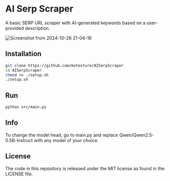 # AI Serp Scraper

A basic SERP URL scraper with AI-generated keywords based on a user-provided description.

![Screenshot from 2024-10-26 21-04-16](https://github.com/user-attachments/assets/ff90d8a7-19ed-4f11-8518-fc97cb0d706c)

## Installation

```bash
git clone https://github.com/motexture/AISerpScraper
cd AISerpScraper
chmod +x ./setup.sh
./setup.sh
```

## Run

```bash
python src/main.py
```

## Info

To change the model head, go to main.py and replace Qwen/Qwen2.5-0.5B-Instruct with any model of your choice.

## License

The code in this repository is released under the MIT license as found in the LICENSE file.
